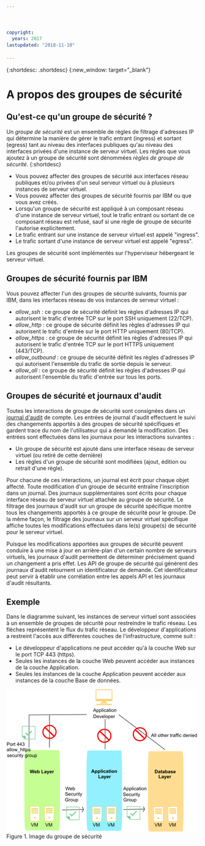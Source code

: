 ```yaml
---



copyright:
  years: 2017
lastupdated: "2018-11-10"

---
```


{:shortdesc: .shortdesc}
{:new_window: target="_blank"}

# A propos des groupes de sécurité

## Qu'est-ce qu'un groupe de sécurité ?
Un *groupe de sécurité* est un ensemble de règles de filtrage d'adresses IP qui détermine la manière de gérer le trafic entrant (ingress) et sortant (egress) tant au niveau des interfaces publiques qu'au niveau des interfaces privées d'une instance de serveur virtuel. Les règles que vous ajoutez à un groupe de sécurité sont dénommées *règles de groupe de sécurité*.
{:shortdesc}

* Vous pouvez affecter des groupes de sécurité aux interfaces réseau publiques et/ou privées d'un seul serveur virtuel ou à plusieurs instances de serveur virtuel.
* Vous pouvez affecter des groupes de sécurité fournis par IBM ou que vous avez créés.
* Lorsqu'un groupe de sécurité est appliqué à un composant réseau d'une instance de serveur virtuel, tout le trafic entrant ou sortant de ce composant réseau est refusé, sauf si une règle de groupe de sécurité l'autorise explicitement.
* Le trafic entrant sur une instance de serveur virtuel est appelé "ingress".
* Le trafic sortant d'une instance de serveur virtuel est appelé "egress".

Les groupes de sécurité sont implémentés sur l'hyperviseur hébergeant le serveur virtuel.

## Groupes de sécurité fournis par IBM
Vous pouvez affecter l'un des groupes de sécurité suivants, fournis par IBM, dans les interfaces réseau de vos instances de serveur virtuel :

* *allow_ssh* : ce groupe de sécurité définit les règles d'adresses IP qui autorisent le trafic d'entrée TCP sur le port SSH uniquement (22/TCP).
* *allow_http* : ce groupe de sécurité définit les règles d'adresses IP qui autorisent le trafic d'entrée sur le port HTTP uniquement (80/TCP).
* *allow_https* : ce groupe de sécurité définit les règles d'adresses IP qui autorisent le trafic d'entrée TCP sur le port HTTPS uniquement (443/TCP).
* *allow_outbound* : ce groupe de sécurité définit les règles d'adresses IP qui autorisent l'ensemble du trafic de sortie depuis le serveur.
* *allow_all* : ce groupe de sécurité définit les règles d'adresses IP qui autorisent l'ensemble du trafic d'entrée sur tous les ports.

## Groupes de sécurité et journaux d'audit
Toutes les interactions de groupe de sécurité sont consignées dans un [journal d'audit](/docs/customer-portal/cpmonenv.html#cp_viewacctauditlog) de compte. Les entrées de journal d'audit effectuent le suivi des changements apportés à des groupes de sécurité spécifiques et gardent trace du nom de l'utilisateur qui a demandé la modification. Des entrées sont effectuées dans les journaux pour les interactions suivantes :
* Un groupe de sécurité est ajouté dans une interface réseau de serveur virtuel (ou retiré de cette dernière)
* Les règles d'un groupe de sécurité sont modifiées (ajout, édition ou retrait d'une règle).

Pour chacune de ces interactions, un journal est écrit pour chaque objet affecté. Toute modification d'un groupe de sécurité entraîne l'inscription dans un journal. Des journaux supplémentaires sont écrits pour chaque interface réseau de serveur virtuel attachée au groupe de sécurité. Le filtrage des journaux d'audit sur un groupe de sécurité spécifique montre tous les changements apportés à ce groupe de sécurité pour le groupe. De la même façon, le filtrage des journaux sur un serveur virtuel spécifique affiche toutes les modifications effectuées dans le(s) groupe(s) de sécurité pour le serveur virtuel.

Puisque les modifications apportées aux groupes de sécurité peuvent conduire à une mise à jour en arrière-plan d'un certain nombre de serveurs virtuels, les journaux d'audit permettent de déterminer précisément quand un changement a pris effet.  Les API de groupe de sécurité qui génèrent des journaux d'audit retournent un identificateur de demande. Cet identificateur peut servir à établir une corrélation entre les appels API et les journaux d'audit résultants.

## Exemple
Dans le diagramme suivant, les instances de serveur virtuel sont associées à un ensemble de groupes de sécurité pour restreindre le trafic réseau. Les flèches représentent le flux du trafic réseau. Le développeur d'applications a restreint l'accès aux différentes couches de l'infrastructure, comme suit :

* Le développeur d'applications ne peut accéder qu'à la couche Web sur le port TCP 443 (https).
* Seules les instances de la couche Web peuvent accéder aux instances de la couche Application.
* Seules les instances de la couche Application peuvent accéder aux instances de la couche Base de données. 

![Image du groupe de sécurité](images/SecurityGroups.png "Image présentant le flux du trafic réseau avec un ensemble de groupes de sécurité activés") Figure 1. Image du groupe de sécurité


